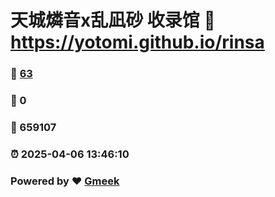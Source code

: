 # 天城燐音x乱凪砂 收录馆 :link: https://yotomi.github.io/rinsa 
### :page_facing_up: [63](https://yotomi.github.io/rinsa/tag.html) 
### :speech_balloon: 0 
### :hibiscus: 659107 
### :alarm_clock: 2025-04-06 13:46:10 
### Powered by :heart: [Gmeek](https://github.com/Meekdai/Gmeek)

